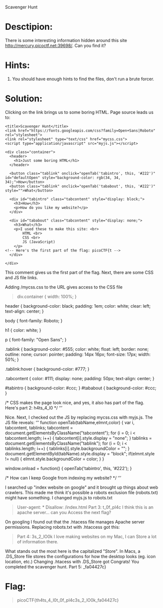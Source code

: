 Scavenger Hunt

# Desctipion:

There is some interesting information hidden around this site http://mercury.picoctf.net:39698/. Can you find it?
# Hints:

1. You should have enough hints to find the files, don't run a brute forcer.

# Solution:

Clicking on the link brings us to some boring HTML. Page source leads us to:


> <html><head>
    <title>Scavenger Hunt</title>
    <link href="https://fonts.googleapis.com/css?family=Open+Sans|Roboto" rel="stylesheet">
    <link rel="stylesheet" type="text/css" href="mycss.css">
    <script type="application/javascript" src="myjs.js"></script>
> </head>

>  <body>
    <div class="container">
      <header>
        <h1>Just some boring HTML</h1>
      </header>

      <button class="tablink" onclick="openTab('tabintro', this, '#222')" id="defaultOpen" style="background-color: rgb(34, 34, 34);">How</button>
      <button class="tablink" onclick="openTab('tababout', this, '#222')" style="">What</button>

      <div id="tabintro" class="tabcontent" style="display: block;">
        <h3>How</h3>
        <p>How do you like my website?</p>
      </div>

      <div id="tababout" class="tabcontent" style="display: none;">
        <h3>What</h3>
        <p>I used these to make this site: <br>
            HTML <br>
            CSS <br>
            JS (JavaScript)
        </p>
    <!-- Here's the first part of the flag: picoCTF{t -->
      </div>

    </div>

>  </body></html>


This comment <!-- Here's the first part of the flag: picoCTF{t --> gives us the first part of the flag.
Next, there are some CSS and JS file links.
> <link rel="stylesheet" type="text/css" href="mycss.css">
> <script type="application/javascript" src="myjs.js"></script>

Adding /mycss.css to the URL gives access to the CSS file

> div.container {
    width: 100%;
}

header {
    background-color: black;
    padding: 1em;
    color: white;
    clear: left;
    text-align: center;
}

body {
    font-family: Roboto;
}

h1 {
    color: white;
}

p {
    font-family: "Open Sans";
}

.tablink {
    background-color: #555;
    color: white;
    float: left;
    border: none;
    outline: none;
    cursor: pointer;
    padding: 14px 16px;
    font-size: 17px;
    width: 50%;
}

.tablink:hover {
    background-color: #777;
}

.tabcontent {
    color: #111;
    display: none;
    padding: 50px;
    text-align: center;
}

#tabintro { background-color: #ccc; }
#tababout { background-color: #ccc; }

/* CSS makes the page look nice, and yes, it also has part of the flag. Here's part 2: h4ts_4_l0 */
‘’’

Nice. 
Next, I checked out the JS by replacing mycss.css with myjs.js. The JS file reveals:
‘’’
function openTab(tabName,elmnt,color) {
    var i, tabcontent, tablinks;
    tabcontent = document.getElementsByClassName("tabcontent");
    for (i = 0; i < tabcontent.length; i++) {
        tabcontent[i].style.display = "none";
    }
    tablinks = document.getElementsByClassName("tablink");
    for (i = 0; i < tablinks.length; i++) {
        tablinks[i].style.backgroundColor = "";
    }
    document.getElementById(tabName).style.display = "block";
    if(elmnt.style != null) {
        elmnt.style.backgroundColor = color;
    }
}

window.onload = function() {
    openTab('tabintro', this, '#222');
}

/* How can I keep Google from indexing my website? */
‘’’

I searched up "index website on google" and it brought up things about web crawlers. This made me think it's possible a robots exclusion file (robots.txt) might have something. I changed myjs.js to robots.txt
> User-agent: *
   Disallow: /index.html
> Part 3: t_0f_pl4c
> I think this is an apache server... can you Access the next flag?

On googling I found out that the .htacess file manages Apache server permissions. Replacing robots.txt with .htaccess got this:
> Part 4: 3s_2_lO0k
> I love making websites on my Mac, I can Store a lot of information there.

What stands out the most here is the capitalized "Store". In Macs, a .DS_Store file stores the configurations for how the desktop looks (eg. icon location, etc.) Changing .htacess with .DS_Store got
Congrats! You completed the scavenger hunt. Part 5: _fa04427c}

# Flag:

> picoCTF{th4ts_4_l0t_0f_pl4c3s_2_lO0k_fa04427c}
